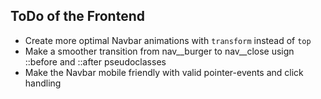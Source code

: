 ## ToDo of the Frontend

- Create more optimal Navbar animations with `transform` instead of `top`
- Make a smoother transition from nav__burger to nav__close usign ::before and ::after pseudoclasses
- Make the Navbar mobile friendly with valid pointer-events and click handling
